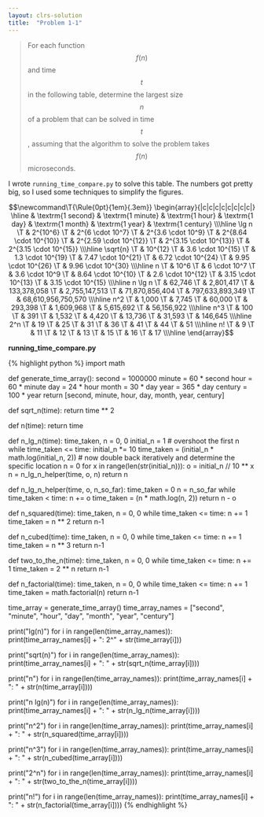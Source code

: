 ```yaml
---
layout: clrs-solution
title:  "Problem 1-1"
---
```

>For each function $$f(n)$$ and time $$t$$ in the following table, determine the largest size $$n$$ of a problem that can be solved in time $$t$$, assuming that the algorithm to solve the problem takes $$f(n)$$ microseconds.

I wrote `running_time_compare.py` to solve this table. The numbers got pretty big, so I used some techniques to simplify the figures. 

$$\newcommand\T{\Rule{0pt}{1em}{.3em}}
\begin{array}{|c|c|c|c|c|c|c|c|}
\hline & \textrm{1 second} & \textrm{1 minute} & \textrm{1 hour} & \textrm{1 day} & \textrm{1 month} & \textrm{1 year} & \textrm{1 century} \\\hline
  \lg n \T & 2^{10^6} \T & 2^{6 \cdot 10^7} \T & 2^{3.6 \cdot 10^9} \T & 2^{8.64 \cdot 10^{10}} \T & 2^{2.59 \cdot 10^{12}} \T & 2^{3.15 \cdot 10^{13}} \T & 2^{3.15 \cdot 10^{15}} \\\hline
  \sqrt{n} \T & 10^{12} \T & 3.6 \cdot 10^{15} \T & 1.3 \cdot 10^{19} \T & 7.47 \cdot 10^{21} \T & 6.72 \cdot 10^{24} \T & 9.95 \cdot 10^{26} \T & 9.96 \cdot 10^{30} \\\hline
  n \T & 10^6 \T & 6 \cdot 10^7 \T & 3.6 \cdot 10^9 \T & 8.64 \cdot 10^{10} \T & 2.6 \cdot 10^{12} \T & 3.15 \cdot 10^{13} \T & 3.15 \cdot 10^{15} \\\hline
  n \lg n \T & 62,746 \T & 2,801,417 \T & 133,378,058 \T & 2,755,147,513 \T & 71,870,856,404 \T & 797,633,893,349 \T & 68,610,956,750,570 \\\hline
  n^2 \T & 1,000 \T & 7,745 \T & 60,000 \T & 293,398 \T & 1,609,968 \T & 5,615,692 \T & 56,156,922 \\\hline
  n^3 \T & 100 \T & 391 \T & 1,532 \T & 4,420 \T & 13,736 \T & 31,593 \T & 146,645 \\\hline
  2^n \T & 19 \T & 25 \T & 31 \T & 36 \T & 41 \T & 44 \T & 51 \\\hline
  n! \T & 9 \T & 11 \T & 12 \T & 13 \T & 15 \T & 16 \T & 17 \\\hline
\end{array}$$

**running_time_compare.py**

{% highlight python %}
import math


def generate_time_array():
    second = 1000000
    minute = 60 * second
    hour = 60 * minute
    day = 24 * hour
    month = 30 * day
    year = 365 * day
    century = 100 * year
    return [second, minute, hour, day, month, year, century]


def sqrt_n(time):
    return time ** 2


def n(time):
    return time


def n_lg_n(time):
    time_taken, n = 0, 0
    initial_n = 1
    # overshoot the first n
    while time_taken <= time:
        initial_n *= 10
        time_taken = (initial_n * math.log(initial_n, 2))
    # now double back iteratively and determine the specific location
    n = 0
    for x in range(len(str(initial_n))):
        o = initial_n // 10 ** x
        n = n_lg_n_helper(time, o, n)
    return n


def n_lg_n_helper(time, o, n_so_far):
    time_taken = 0
    n = n_so_far
    while time_taken < time:
        n += o
        time_taken = (n * math.log(n, 2))
    return n - o


def n_squared(time):
    time_taken, n = 0, 0
    while time_taken <= time:
        n += 1
        time_taken = n ** 2
    return n-1


def n_cubed(time):
    time_taken, n = 0, 0
    while time_taken <= time:
        n += 1
        time_taken = n ** 3
    return n-1


def two_to_the_n(time):
    time_taken, n = 0, 0
    while time_taken <= time:
        n += 1
        time_taken = 2 ** n
    return n-1


def n_factorial(time):
    time_taken, n = 0, 0
    while time_taken <= time:
        n += 1
        time_taken = math.factorial(n)
    return n-1


time_array = generate_time_array()
time_array_names = ["second", "minute", "hour", "day", "month", "year", "century"]

print("lg(n)")
for i in range(len(time_array_names)):
    print(time_array_names[i] + ": 2^" + str(time_array[i]))

print("sqrt(n)")
for i in range(len(time_array_names)):
    print(time_array_names[i] + ": " + str(sqrt_n(time_array[i])))

print("n")
for i in range(len(time_array_names)):
    print(time_array_names[i] + ": " + str(n(time_array[i])))

print("n lg(n)")
for i in range(len(time_array_names)):
    print(time_array_names[i] + ": " + str(n_lg_n(time_array[i])))

print("n^2")
for i in range(len(time_array_names)):
    print(time_array_names[i] + ": " + str(n_squared(time_array[i])))

print("n^3")
for i in range(len(time_array_names)):
    print(time_array_names[i] + ": " + str(n_cubed(time_array[i])))

print("2^n")
for i in range(len(time_array_names)):
    print(time_array_names[i] + ": " + str(two_to_the_n(time_array[i])))

print("n!")
for i in range(len(time_array_names)):
    print(time_array_names[i] + ": " + str(n_factorial(time_array[i])))
{% endhighlight %}
